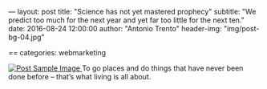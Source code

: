 —
layout: post
title: "Science has not yet mastered prophecy"
subtitle: "We predict too much for the next year and yet far too little for the next ten."
date: 2016-08-24 12:00:00
author: "Antonio Trento"
header-img: "img/post-bg-04.jpg"

== categories: webmarketing

<a href="#">
 <img src="{{ site.baseurl }}/img/post-sample-image.jpg" class="img-responsive" alt="Post Sample Image">
</a>
<span class="caption text-muted">To go places and do things that have never been done before – that’s what living is all about.</span>